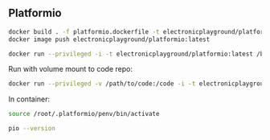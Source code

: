 ## Platformio

```bash
docker build . -f platformio.dockerfile -t electronicplayground/platformio:latest
docker image push electronicplayground/platformio:latest
```

```bash
docker run --privileged -i -t electronicplayground/platformio:latest /bin/bash
```

Run with volume mount to code repo:

```bash
docker run --privileged -v /path/to/code:/code -i -t electronicplayground/platformio:latest /bin/bash
```


In container:
```bash
source /root/.platformio/penv/bin/activate
```

```bash
pio --version
```